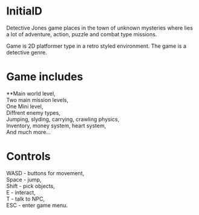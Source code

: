 # InitialD

Detective Jones game places in the town of unknown mysteries where lies a lot of adventure, action, puzzle and combat type missions.

Game is 2D platformer type in a retro styled environment. The game is a detective genre.

# Game includes

  **Main world level,  
  Two main mission levels,  
  One Mini level,  
  Diffrent enemy types,  
  Jumping, slyding, carrying, crawling physics,  
  Inventory, money system, heart system,  
  And much more...  

# Controls

  WASD - buttons for movement,  
  Space - jump,  
  Shift - pick objects,  
  E - interact,  
  T - talk to NPC,  
  ESC - enter game menu.  
